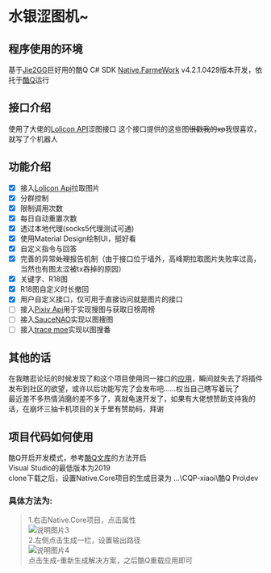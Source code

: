 # 水银涩图机~
## 程序使用的环境
基于[Jie2GG](https://github.com/Jie2GG)巨好用的酷Q C# SDK [Native.FarmeWork](https://github.com/Jie2GG/Native.Framework) v4.2.1.0429版本开发，依托于[酷Q](https://cqp.cc/)运行
## 接口介绍
使用了大佬的[Lolicon API](https://api.lolicon.app/#/setu)涩图接口
这个接口提供的这些图~~很戳我的xp~~我很喜欢，就写了个机器人
## 功能介绍
- [x] 接入[Lolicon Api](https://api.lolicon.app/#/setu)拉取图片
- [x] 分群控制
- [x] 限制调用次数
- [x] 每日自动重置次数
- [x] 透过本地代理(socks5代理测试可通)
- [x] 使用Material Design绘制UI，挺好看
- [x] 自定义指令与回答
- [x] 完善的异常~~处理~~报告机制（由于接口位于墙外，高峰期拉取图片失败率过高，当然也有图太涩被tx吞掉的原因）
- [x] 关键字、R18图
- [x] R18图自定义时长撤回
- [x] 用户自定义接口，仅可用于直接访问就是图片的接口
- [ ] 接入[Pixiv Api](https://api.imjad.cn/pixiv_v2.md)用于实现搜图与获取日榜周榜
- [ ] 接入[SauceNAO](https://saucenao.com)实现以图搜图
- [ ] 接入[trace moe](https://trace.moe/)实现以图搜番

## 其他的话
在我瞎逛论坛的时候发现了和这个项目使用同一接口的[应用](https://cqp.cc/t/48770)，瞬间就失去了将插件发布到社区的欲望，或许以后功能写完了会发布吧……权当自己瞎写着玩了<br>
最近差不多热情消磨的差不多了，真就龟速开发了，如果有大佬想赞助支持我的话，在崩坏三抽卡机项目的关于里有赞助码，拜谢
## 项目代码如何使用
酷Q开启开发模式，参考[酷Q文库](https://docs.cqp.im/dev/v9/devmode/)的方法开启<br>
Visual Studio的最低版本为2019<br>
clone下载之后，设置Native.Core项目的生成目录为 ...\CQP-xiaoi\酷Q Pro\dev<br>
### 具体方法为:
>1.右击Native.Core项目，点击属性<br>
![说明图片3](https://i.loli.net/2020/03/21/PlNBCAHV1JWmLsO.png)<br>
2.左侧点击生成一栏，设置输出路径<br>
![说明图片4](https://i.loli.net/2020/03/21/mtCeRTWDHAh2Irg.png)<br>
点击生成-重新生成解决方案，之后酷Q重载应用即可
